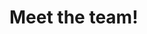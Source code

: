 <script setup>
import { VPTeamMembers } from 'vitepress/theme'

const members = [
  {
    avatar: 'https://www.github.com/manuellara.png',
    name: 'Manuel Lara',
    title: 'Founder',
    links: [
      { icon: 'github', link: 'https://github.com/manuellara' },
    ],
  }
]
</script>

# Meet the team!


<VPTeamMembers size="small" :members="members" />